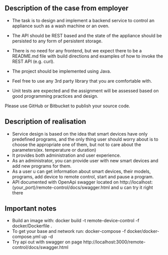 ## Description of the case from employer

* The task is to design and implement a backend service to control an appliance such as a wash machine or an oven. 
* The API should be REST based and the state of the appliance should be persisted to any form of persistent storage. 
* There is no need for any frontend, but we expect there to be a README.md file with build directions and examples of how to invoke the REST API (e.g. curl).

* The project should be implemented using Java. 
* Feel free to use any 3rd party library that you are comfortable with. 
* Unit tests are expected and the assignment will be assessed based on good programming practices and design.

Please use GitHub or Bitbucket to publish your source code.

## Description of realisation

* Service design is based on the idea that smart devices have only predefined programs, and the only thing user should worry about is to choose the appropriate one of them, but not to care about the parameters(ex. temperature or duration)
* It provides both administration and user experience. 
* As an administrator, you can provide user with new smart devices and add new programs for them. 
* As a user u can get information about smart devices, their models, programs, add device to remote control, start and pause a program.
* API documented with OpenApi swagger located on http://localhost:(your_port)/remote-control/docs/swagger.html and u can try it right there

## Important notes

* Build an image with: docker build -t remote-device-control -f  docker/Dockerfile .
* To get your base and network run: docker-compose -f docker/docker-compose.yml up -d
* Try api out with swagger on page http://localhost:3000/remote-control/docs/swagger.html




